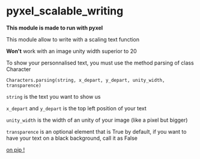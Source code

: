 # pyxel_scalable_writing
**This module is made to run with pyxel**

This module allow to write with a scaling text function

**Won't** work with an image unity width superior to 20

To show your personnalised text, you must use the method parsing of class Character

`Characters.parsing(string, x_depart, y_depart, unity_width, transparence)`

`string` is the text you want to show us

`x_depart` and `y_depart` is the top left position of your text

`unity_width` is the width of an unity of your image (like a pixel but bigger)

`transparence` is an optional element that is True by default, if you want to have your text on a black background, call it as False

[on pip !](https://pypi.org/project/scalablewritingpyxel/)